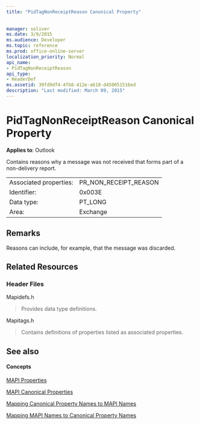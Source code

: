 ```yaml
---
title: "PidTagNonReceiptReason Canonical Property"
 
 
manager: soliver
ms.date: 3/9/2015
ms.audience: Developer
ms.topic: reference
ms.prod: office-online-server
localization_priority: Normal
api_name:
- PidTagNonReceiptReason
api_type:
- HeaderDef
ms.assetid: 39fd9df4-4fb8-412e-a610-d450051516ed
description: "Last modified: March 09, 2015"
---
```


# PidTagNonReceiptReason Canonical Property

  
  
**Applies to**: Outlook 
  
Contains reasons why a message was not received that forms part of a non-delivery report.
  
|||
|:-----|:-----|
|Associated properties:  <br/> |PR_NON_RECEIPT_REASON  <br/> |
|Identifier:  <br/> |0x003E  <br/> |
|Data type:  <br/> |PT_LONG  <br/> |
|Area:  <br/> |Exchange  <br/> |
   
## Remarks

Reasons can include, for example, that the message was discarded.
  
## Related Resources

### Header Files

Mapidefs.h
  
> Provides data type definitions.
    
Mapitags.h
  
> Contains definitions of properties listed as associated properties.
    
## See also

#### Concepts

[MAPI Properties](mapi-properties.md)
  
[MAPI Canonical Properties](mapi-canonical-properties.md)
  
[Mapping Canonical Property Names to MAPI Names](mapping-canonical-property-names-to-mapi-names.md)
  
[Mapping MAPI Names to Canonical Property Names](mapping-mapi-names-to-canonical-property-names.md)

